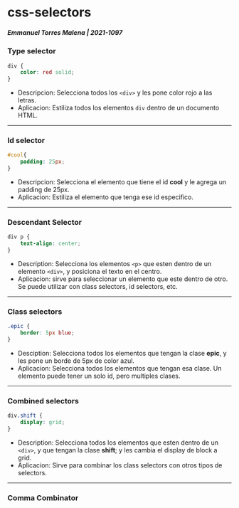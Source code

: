 # css-selectors
##### Emmanuel Torres Malena | 2021-1097


### Type selector

```css
div {
    color: red solid;
}
```
- Descripcion: Selecciona todos los ```<div>``` y les pone color rojo a las letras.
- Aplicacion: Estiliza todos los elementos ```div``` dentro de un documento HTML.

---
 ### Id selector

```css
#cool{
    padding: 25px;
}
```

- Descripcion: Selecciona el elemento que tiene el id **cool** y le agrega un padding de 25px.
- Aplicacion: Estiliza el elemento que tenga ese id especifico.
  
---

### Descendant Selector

```css
div p {
    text-align: center;
}
```

- Description: Selecciona los elementos ```<p>``` que esten dentro de un elemento ```<div>```, y posiciona el texto en el centro.
- Aplicacion: sirve para seleccionar un elemento que este dentro de otro. Se puede utilizar con class selectors, id selectors, etc.

---

### Class selectors

```css
.epic {
    border: 5px blue;
}
```

- Desciption: Selecciona todos los elementos que tengan la clase **epic**, y les pone un borde de 5px de color azul.
- Aplicacion: Selecciona todos los elementos que tengan esa clase. Un elemento puede tener un solo id, pero multiples clases.

---

### Combined selectors

```css
div.shift {
    display: grid;
}
```

- Description: Selecciona todos los elementos que esten dentro de un ```<div>```, y que tengan la clase **shift**; y les cambia el display de block a grid.
- Aplicacion: Sirve para combinar los class selectors con otros tipos de selectors.

---

### Comma Combinator





